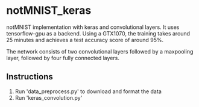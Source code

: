 # notMNIST_keras
notMNIST implementation with keras and convolutional layers. It uses tensorflow-gpu as a backend. Using a GTX1070, the training takes around 25 minutes and achieves a test accuracy score of around 95%.

The network consists of two convolutional layers followed by a maxpooling layer, followed by four fully connected layers.

## Instructions
1. Run 'data_preprocess.py' to download and format the data
2. Run 'keras_convolution.py'
